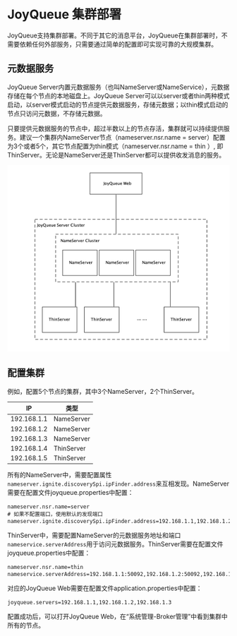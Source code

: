 # JoyQueue 集群部署

JoyQueue支持集群部署。不同于其它的消息平台，JoyQueue在集群部署时，不需要依赖任何外部服务，只需要通过简单的配置即可实现可靠的大规模集群。

## 元数据服务

JoyQueue Server内置元数据服务（也叫NameServer或NameService），元数据存储在每个节点的本地磁盘上。JoyQueue Server可以以server或者thin两种模式启动，以server模式启动的节点提供元数据服务，存储元数据；以thin模式启动的节点只访问元数据，不存储元数据。

只要提供元数据服务的节点中，超过半数以上的节点存活，集群就可以持续提供服务。建议一个集群内NameServer节点（nameserver.nsr.name = server）配置为3个或者5个，其它节点配置为thin模式（nameserver.nsr.name = thin ）, 即ThinServer。无论是NameServer还是ThinServer都可以提供收发消息的服务。

![JoyQueue集群](../images/cluster.png)

## 配置集群

例如，配置5个节点的集群，其中3个NameServer，2个ThinServer。

| IP | 类型 |
| -- | -- |
| 192.168.1.1 | NameServer |
| 192.168.1.2 | NameServer |
| 192.168.1.3 | NameServer |
| 192.168.1.4 | ThinServer |
| 192.168.1.5 | ThinServer |


所有的NameServer中，需要配置属性`nameserver.ignite.discoverySpi.ipFinder.address`来互相发现。NameServer需要在配置文件joyqueue.properties中配置：

```properties
nameserver.nsr.name=server
# 如果不配置端口，使用默认的发现端口
nameserver.ignite.discoverySpi.ipFinder.address=192.168.1.1,192.168.1.2,192.168.1.3
```

ThinServer中，需要配置NameServer的元数据服务地址和端口`nameservice.serverAddress`用于访问元数据服务。ThinServer需要在配置文件joyqueue.properties中配置：

```properties
nameserver.nsr.name=thin
nameservice.serverAddress=192.168.1.1:50092,192.168.1.2:50092,192.168.1.3:50092
```

对应的JoyQueue Web需要在配置文件application.properties中配置：

```properties
joyqueue.servers=192.168.1.1,192.168.1.2,192.168.1.3
```

配置成功后，可以打开JoyQueue Web，在“系统管理-Broker管理”中看到集群中所有的节点。
